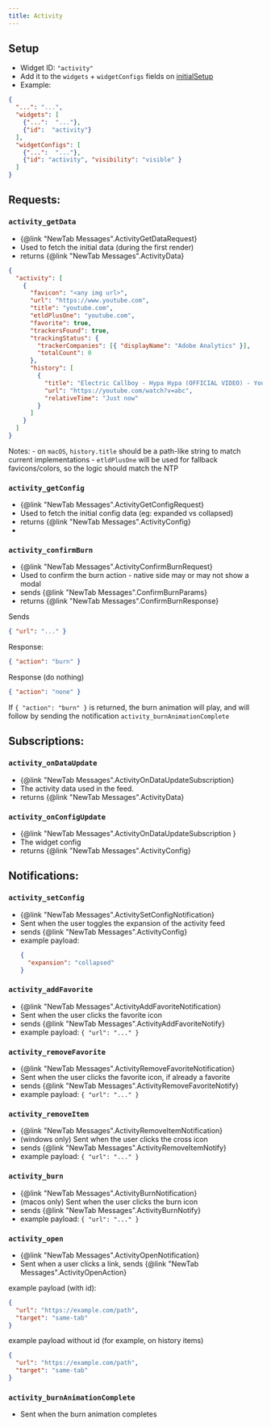```yaml
---
title: Activity
---
```


## Setup

- Widget ID: `"activity"`
- Add it to the `widgets` + `widgetConfigs` fields on [initialSetup](../new-tab.md)
- Example:

```json
{
  "...": "...",
  "widgets": [
    {"...":  "..."},
    {"id":  "activity"}
  ],
  "widgetConfigs": [
    {"...":  "..."},
    {"id": "activity", "visibility": "visible" }
  ]
}
```

## Requests:
### `activity_getData` 
- {@link "NewTab Messages".ActivityGetDataRequest}
- Used to fetch the initial data (during the first render)
- returns {@link "NewTab Messages".ActivityData}

```json
{
  "activity": [
    {
      "favicon": "<any img url>",
      "url": "https://www.youtube.com",
      "title": "youtube.com",
      "etldPlusOne": "youtube.com",
      "favorite": true,
      "trackersFound": true,
      "trackingStatus": {
        "trackerCompanies": [{ "displayName": "Adobe Analytics" }],
        "totalCount": 0
      },
      "history": [
        {
          "title": "Electric Callboy - Hypa Hypa (OFFICIAL VIDEO) - YouTube",
          "url": "https://youtube.com/watch?v=abc",
          "relativeTime": "Just now"
        }
      ]
    }
  ]
}
```

Notes: 
    - on `macOS`, `history.title` should be a path-like string to match current implementations
    - `etldPlusOne` will be used for fallback favicons/colors, so the logic should match the NTP

### `activity_getConfig`
- {@link "NewTab Messages".ActivityGetConfigRequest}
- Used to fetch the initial config data (eg: expanded vs collapsed)
- returns {@link "NewTab Messages".ActivityConfig}
- 
### `activity_confirmBurn`
- {@link "NewTab Messages".ActivityConfirmBurnRequest}
- Used to confirm the burn action - native side may or may not show a modal
- sends {@link "NewTab Messages".ConfirmBurnParams}
- returns {@link "NewTab Messages".ConfirmBurnResponse}

Sends
```json
{ "url": "..." }
```

Response:
```json
{ "action": "burn" }
```

Response (do nothing)
```json
{ "action": "none" }
```

If `{ "action": "burn" }` is returned, the burn animation will play, and will follow 
by sending the notification `activity_burnAnimationComplete` 

## Subscriptions:
### `activity_onDataUpdate`
- {@link "NewTab Messages".ActivityOnDataUpdateSubscription}
- The activity data used in the feed.
- returns {@link "NewTab Messages".ActivityData}

### `activity_onConfigUpdate` 
- {@link "NewTab Messages".ActivityOnDataUpdateSubscription }
- The widget config
- returns {@link "NewTab Messages".ActivityConfig}

## Notifications:

### `activity_setConfig` 
- {@link "NewTab Messages".ActivitySetConfigNotification}
- Sent when the user toggles the expansion of the activity feed
- sends {@link "NewTab Messages".ActivityConfig}
- example payload:
  ```json
  {
    "expansion": "collapsed"
  }
  ```

### `activity_addFavorite`
- {@link "NewTab Messages".ActivityAddFavoriteNotification}
- Sent when the user clicks the favorite icon
- sends {@link "NewTab Messages".ActivityAddFavoriteNotify}
- example payload: `{ "url": "..." }`

### `activity_removeFavorite`
- {@link "NewTab Messages".ActivityRemoveFavoriteNotification}
- Sent when the user clicks the favorite icon, if already a favorite
- sends {@link "NewTab Messages".ActivityRemoveFavoriteNotify}
- example payload: `{ "url": "..." }`

### `activity_removeItem`
- {@link "NewTab Messages".ActivityRemoveItemNotification}
- (windows only) Sent when the user clicks the cross icon
- sends {@link "NewTab Messages".ActivityRemoveItemNotify}
- example payload: `{ "url": "..." }`

### `activity_burn`
- {@link "NewTab Messages".ActivityBurnNotification}
- (macos only) Sent when the user clicks the burn icon
- sends {@link "NewTab Messages".ActivityBurnNotify}
- example payload: `{ "url": "..." }`

### `activity_open`
- {@link "NewTab Messages".ActivityOpenNotification}
- Sent when a user clicks a link, sends {@link "NewTab Messages".ActivityOpenAction}

example payload (with id):
```json
{ 
  "url": "https://example.com/path", 
  "target": "same-tab" 
}
```

example payload without id (for example, on history items)
```json
{
  "url": "https://example.com/path",
  "target": "same-tab"
}
```

### `activity_burnAnimationComplete`
- Sent when the burn animation completes